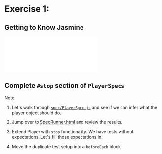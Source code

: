 
<!-- .slide: class="dark" data-background="#1e1e1e" -->

# Exercise 1:
## Getting to Know Jasmine

![Hands on Task](./images/task-icon-white.svg) <!-- .element: class="task-icon" -->
## Complete `#stop` section of `PlayerSpecs`

Note:
1. Let's walk through [`spec/PlayerSpec.js`](https://github.com/sparkbox/br-frontend-testing-demo/blob/master/src/Player.js) and see if we can infer what the player object should do.

1. Jump over to [SpecRunner.html](//0.0.0.0:8001/SpecRunner.html) and review the results.

1. Extend Player with `stop` functionality.  We have tests without expectations.  Let's fill those expectations in.

1. Move the duplicate test setup into a `beforeEach` block.

